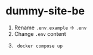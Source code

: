 # dummy-site-be

1. Rename `.env.example` -> `.env`
2. Change `.env` content
3. ```shell
    docker compose up
   ```